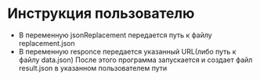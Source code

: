 # Инструкция пользователю
  * В переменную jsonReplacement передается путь к файлу replacement.json
  * В переменную responce передается указанный URL(либо путь к файлу data.json)
 После этого программа запускается и создает файл result.json в указанном пользователем пути

